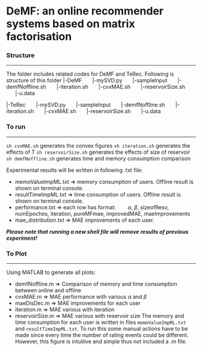 # DeMF: an online recommender systems based on matrix factorisation
### Structure
----------------------
The folder includes related codes for DeMF and TeRec. Following is structure of this folder
 |-DeMF
		&nbsp;&nbsp;&nbsp;&nbsp;&nbsp;&nbsp;|-mySVD.py
		&nbsp;&nbsp;&nbsp;&nbsp;&nbsp;&nbsp;|-sampleInput
		&nbsp;&nbsp;&nbsp;&nbsp;&nbsp;&nbsp;|-demfNoffline.sh
		&nbsp;&nbsp;&nbsp;&nbsp;&nbsp;&nbsp;|-iteration.sh
		&nbsp;&nbsp;&nbsp;&nbsp;&nbsp;&nbsp;|-cvxMAE.sh
		&nbsp;&nbsp;&nbsp;&nbsp;&nbsp;&nbsp;|-reservoirSize.sh
		&nbsp;&nbsp;&nbsp;&nbsp;&nbsp;&nbsp;|-u.data

 |-TeRec
		&nbsp;&nbsp;&nbsp;&nbsp;&nbsp;&nbsp;|-mySVD.py
		&nbsp;&nbsp;&nbsp;&nbsp;&nbsp;&nbsp;|-sampleInput
		&nbsp;&nbsp;&nbsp;&nbsp;&nbsp;&nbsp;|-demfNoffline.sh
		&nbsp;&nbsp;&nbsp;&nbsp;&nbsp;&nbsp;|-iteration.sh
		&nbsp;&nbsp;&nbsp;&nbsp;&nbsp;&nbsp;|-cvxMAE.sh
		&nbsp;&nbsp;&nbsp;&nbsp;&nbsp;&nbsp;|-reservoirSize.sh
		&nbsp;&nbsp;&nbsp;&nbsp;&nbsp;&nbsp;|-u.data
### To run
--------------------------------------
`sh cvxMAE.sh` generates the convex figures
`sh iteration.sh` generates the effects of T
`sh reservoirSize.sh` generates the effects of size of reservoir
`sh demfNoffline.sh` generates time and memory consumption comparison

Experimental results will be written in following .txt file:
* memoValueImpML.txt => memory consumption of users. Offline result is shown on terminal console.
* resultTimeImpML.txt => time consumption of users. Offline result is shown on terminal console.
* performance.txt => each row has format: 
	&nbsp;&nbsp;&nbsp;&nbsp;&nbsp;&nbsp; $\alpha$, $\beta$, sizeofResv, numEpoches, iteration, pureMFmae, improvedMAE, maeImprovements
*  mae_distribution.txt => MAE improvements of each user.

_**Please note that running a new shell file will remove results of previous experiment!**_

### To Plot
-----------------------------
Using MATLAB to generate all plots:
* demfNoffline.m => Comparison of memory and time consumption between online and offline
* cvxMAE.m => MAE performance with various $\alpha$ and $\beta$
* maeDisDec.m => MAE improvements for each user
* iteration.m => MAE various with iteration
* reservoirSize.m => MAE various with reservoir size
The memory and time consumption for each user is written in files `memoValueImpML.txt` and `resultTimeImpML.txt`. To run this some manual actions have to be made since every time the number of rating events could be different. However, this figure is intuitive and simple thus not included a .m file.  

 



